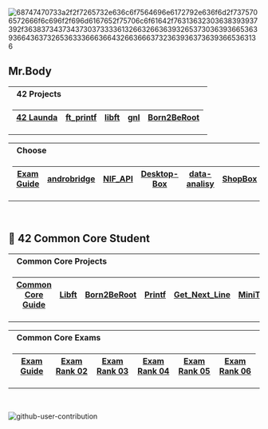 ![68747470733a2f2f7265732e636c6f7564696e6172792e636f6d2f7375706572666f6c696f2f696d6167652f75706c6f61642f76313632303638393937392f363837343734373037333361326632663639326537303639366536393664363732653633366636643266366637323639363736393665363136](https://user-images.githubusercontent.com/58959408/232639433-cb0aea21-66f0-4508-a771-85e2089c5a87.gif)

## Mr.Body

<table>
<tr>
<th align="left"> &nbsp; 42 Projects</th>
</tr>
<tr>

<td>

| [42 Launda]([https://github.com/pasqualerossi/42-Piscine/tree/main](https://42luanda.com/))  | [ft_printf](https://github.com/mr-body/ft_printf) | [libft](https://github.com/mr-body/libft) | [gnl](https://github.com/mr-body/gnl_42) | [Born2BeRoot](https://github.com/mr-body/Born2BeRoot)|
|--|--|--|--|--|

</td> </tr> </table>

<table>
<tr>
<th align="left"> &nbsp; Choose</th>
</tr>
<tr>

<td>

| [Exam Guide](https://github.com/pasqualerossi/42-Piscine/tree/main/42%20Piscine%20Exam) | [androbridge](https://github.com/mr-body/androbridge) | [NIF_API](https://github.com/mr-body/NIF_API) | [Desktop-Box](https://github.com/mr-body/Desktop-Box) | [data-analisy](https://github.com/mr-body/data-analisy) | [ShopBox](https://github.com/mr-body/ShopBox) |
|--|--|--|--|--|--|

</td> </tr> </table>

<br>

## :vampire: 42 Common Core Student


</td>

</tr> </table>


<table>
<tr>
<th align="left"> &nbsp; Common Core Projects</th>
</tr>
<tr>

<td>

| [Common Core Guide](https://github.com/pasqualerossi/42-School-Guide) | [Libft](https://github.com/pasqualerossi/Libft) | [Born2BeRoot](https://github.com/pasqualerossi/Born2BeRoot-Guide)  | [Printf](https://github.com/pasqualerossi/Printf)   | [Get_Next_Line](https://github.com/pasqualerossi/Get_Next_Line) | [MiniTalk](https://github.com/pasqualerossi/MiniTalk)   | [So_Long](https://github.com/pasqualerossi/So_Long) | [Push_Swap](https://github.com/pasqualerossi/Push_Swap) |  [Philosophers](https://github.com/pasqualerossi/Philosophers)   | [Minishell](https://github.com/pasqualerossi/Minishell) | [NetPractice](https://github.com/pasqualerossi/NetPractice)   | [Cub3D](https://github.com/pasqualerossi/Cub3D)   | [C++ Modules](https://github.com/pasqualerossi/C-Plus-Plus) |  [IRC](https://github.com/pasqualerossi/IRC)   | [Inception](https://github.com/pasqualerossi/Inception) | [Transcendence](https://github.com/pasqualerossi/42_Transcendence) |
|--|--|--|--|--|--|--|--|--|--|--|--|--|--|--|--|

</td>


</tr> </table>

<table>
<tr>
<th align="left"> &nbsp; Common Core Exams</th>
</tr>
<tr>

<td>

| [Exam Guide](https://github.com/pasqualerossi/42-Exams) | [Exam Rank 02](https://github.com/pasqualerossi/42-School-Exam-Rank-02)  | [Exam Rank 03](https://github.com/pasqualerossi/42-School-Exam-Rank-03)  | [Exam Rank 04](https://github.com/pasqualerossi/42-School-Exam-Rank-04) | [Exam Rank 05](https://github.com/pasqualerossi/42-School-Exam-Rank-05)  | [Exam Rank 06](https://github.com/pasqualerossi/42-School-Exam-Rank-06)  |
|--|--|--|--|--|--|

</td>

</tr> </table>

<br>

![github-user-contribution](https://user-images.githubusercontent.com/58959408/157782696-8bc9ca49-ca61-4ab5-8b83-49c4e76c1a8f.svg)
